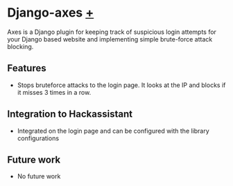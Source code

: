 # Django-axes [+](https://django-axes.readthedocs.io/en/latest/)

Axes is a Django plugin for keeping track of suspicious login attempts for your Django based website and implementing simple brute-force attack blocking.

## Features

- Stops bruteforce attacks to the login page. It looks at the IP and blocks if it misses 3 times in a row.

## Integration to Hackassistant

- Integrated on the login page and can be configured with the library configurations

## Future work

- No future work
